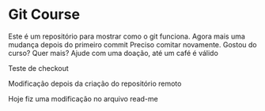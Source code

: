 # Git Course

Este é um repositório para mostrar como o git funciona.
Agora mais uma mudança depois do primeiro commit
Preciso comitar novamente.
Gostou do curso? Quer mais? Ajude com uma doação, até um café é válido

Teste de checkout

Modificação depois da criação do repositório remoto

Hoje fiz uma modificação no arquivo read-me